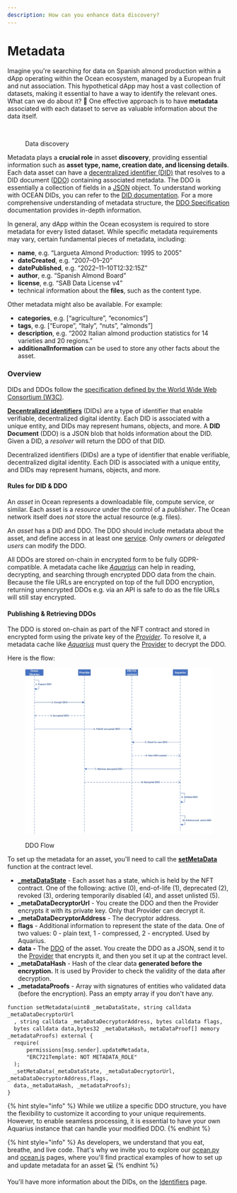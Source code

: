 ```yaml
---
description: How can you enhance data discovery?
---
```


# Metadata

Imagine you're searching for data on Spanish almond production within a dApp operating within the Ocean ecosystem, managed by a European fruit and nut association. This hypothetical dApp may host a vast collection of datasets, making it essential to have a way to identify the relevant ones. What can we do about it? :thinking: One effective approach is to have **metadata** associated with each dataset to serve as valuable information about the data itself.

<figure><img src="../.gitbook/assets/data_everywhere.gif" alt=""><figcaption><p>Data discovery</p></figcaption></figure>

Metadata plays a **crucial role** in asset **discovery**, providing essential information such as **asset type, name, creation date, and licensing details**. Each data asset can have a [decentralized identifier (DID)](identifiers.md) that resolves to a DID document ([DDO](ddo-specification.md)) containing associated metadata. The DDO is essentially a collection of fields in a [JSON](https://www.json.org/) object. To understand working with OCEAN DIDs, you can refer to the [DID documentation](identifiers.md). For a more comprehensive understanding of metadata structure, the [DDO Specification](ddo-specification.md) documentation provides in-depth information.

In general, any dApp within the Ocean ecosystem is required to store metadata for every listed dataset. While specific metadata requirements may vary, certain fundamental pieces of metadata, including:

* **name**, e.g. “Largueta Almond Production: 1995 to 2005”
* **dateCreated**, e.g. “2007–01–20”
* **datePublished**, e.g. “2022–11–10T12:32:15Z”
* **author**, e.g. “Spanish Almond Board”
* **license**, e.g. “SAB Data License v4”
* technical information about the **files**, such as the content type.

Other metadata might also be available. For example:

* **categories**, e.g. \[“agriculture”, “economics”]
* **tags**, e.g. \[“Europe”, “Italy”, “nuts”, “almonds”]
* **description**, e.g. “2002 Italian almond production statistics for 14 varieties and 20 regions.”
* **additionalInformation** can be used to store any other facts about the asset.

### **Overview**

DIDs and DDOs follow the [specification defined by the World Wide Web Consortium (W3C)](https://w3c-ccg.github.io/did-spec/).

[**Decentralized identifiers**](identifiers.md) (DIDs) are a type of identifier that enable verifiable, decentralized digital identity. Each DID is associated with a unique entity, and DIDs may represent humans, objects, and more. A **DID Document** (DDO) is a JSON blob that holds information about the DID. Given a DID, a _resolver_ will return the DDO of that DID.

Decentralized identifiers (DIDs) are a type of identifier that enable verifiable, decentralized digital identity. Each DID is associated with a unique entity, and DIDs may represent humans, objects, and more.

#### Rules for DID & DDO

An _asset_ in Ocean represents a downloadable file, compute service, or similar. Each asset is a _resource_ under the control of a _publisher_. The Ocean network itself does _not_ store the actual resource (e.g. files).

An _asset_ has a DID and DDO. The DDO should include metadata about the asset, and define access in at least one [service](did-ddo.md#services). Only _owners_ or _delegated users_ can modify the DDO.

All DDOs are stored on-chain in encrypted form to be fully GDPR-compatible. A metadata cache like [_Aquarius_](aquarius/) can help in reading, decrypting, and searching through encrypted DDO data from the chain. Because the file URLs are encrypted on top of the full DDO encryption, returning unencrypted DDOs e.g. via an API is safe to do as the file URLs will still stay encrypted.

#### Publishing & Retrieving DDOs

The DDO is stored on-chain as part of the NFT contract and stored in encrypted form using the private key of the [_Provider_](provider/). To resolve it, a metadata cache like [_Aquarius_](aquarius/) must query the [Provider](provider/) to decrypt the DDO.

Here is the flow:

<figure><img src="../.gitbook/assets/DDO Flow.jpg" alt=""><figcaption><p>DDO Flow</p></figcaption></figure>

To set up the metadata for an asset, you'll need to call the [**setMetaData**](https://github.com/oceanprotocol/contracts/blob/9e29194d910f28a4f0ef17ce6dc8a70741f63309/contracts/templates/ERC721Template.sol#L247) function at the contract level.&#x20;

* [**\_metaDataState**](ddo-specification.md#state) - Each asset has a state, which is held by the NFT contract. One of the following: active (0), end-of-life (1), deprecated (2), revoked (3), ordering temporarily disabled (4), and asset unlisted (5).
* **\_metaDataDecryptorUrl** - You create the DDO and then the Provider encrypts it with its private key. Only that Provider can decrypt it.
* **\_metaDataDecryptorAddress** - The decryptor address.
* **flags** - Additional information to represent the state of the data. One of two values: 0 - plain text, 1 - compressed, 2 - encrypted. Used by Aquarius.
* **data -** The [DDO](ddo-specification.md) of the asset. You create the DDO as a JSON, send it to the [Provider](provider/) that encrypts it, and then you set it up at the contract level.
* **\_metaDataHash** - Hash of the clear data **generated before the encryption.** It is used by Provider to check the validity of the data after decryption.
* **\_metadataProofs** - Array with signatures of entities who validated data (before the encryption). Pass an empty array if you don't have any.

```solidity
function setMetadata(uint8 _metaDataState, string calldata _metaDataDecryptorUrl
  , string calldata _metaDataDecryptorAddress, bytes calldata flags, 
  bytes calldata data,bytes32 _metaDataHash, metaDataProof[] memory _metadataProofs) external {
  require(
      permissions[msg.sender].updateMetadata,
      "ERC721Template: NOT METADATA_ROLE"
  );
  _setMetaData(_metaDataState, _metaDataDecryptorUrl, _metaDataDecryptorAddress,flags, 
  data,_metaDataHash, _metadataProofs);
}
```

{% hint style="info" %}
While we utilize a specific DDO structure, you have the flexibility to customize it according to your unique requirements. However, to enable seamless processing, it is essential to have your own Aquarius instance that can handle your modified DDO.
{% endhint %}

{% hint style="info" %}
As developers, we understand that you eat, breathe, and live code. That's why we invite you to explore our [ocean.py](ocean.py/publish-flow.md#publishing-alternatives) and [ocean.js](ocean.js/update-metadata.md) pages, where you'll find practical examples of how to set up and update metadata for an asset :computer:
{% endhint %}

You'll have more information about the DIDs, on the [Identifiers](identifiers.md) page.
